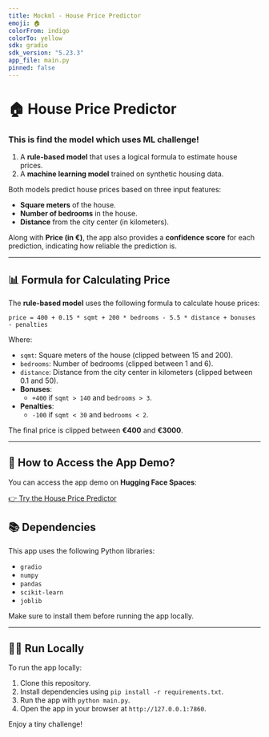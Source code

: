 ```yaml
---
title: Mockml - House Price Predictor
emoji: 🏠
colorFrom: indigo
colorTo: yellow
sdk: gradio
sdk_version: "5.23.3"
app_file: main.py
pinned: false
---
```

# 🏠 House Price Predictor

### This is **find the model which uses ML challenge!**
1. A **rule-based model** that uses a logical formula to estimate house prices.
2. A **machine learning model** trained on synthetic housing data.

Both models predict house prices based on three input features:
- **Square meters** of the house.
- **Number of bedrooms** in the house.
- **Distance** from the city center (in kilometers).

Along with **Price (in €)**, the app also provides a **confidence score** for each prediction, indicating how reliable the prediction is.

---

## 📊 Formula for Calculating Price

The **rule-based model** uses the following formula to calculate house prices:
```
price = 400 + 0.15 * sqmt + 200 * bedrooms - 5.5 * distance + bonuses - penalties
```

Where:
- `sqmt`: Square meters of the house (clipped between 15 and 200).
- `bedrooms`: Number of bedrooms (clipped between 1 and 6).
- `distance`: Distance from the city center in kilometers (clipped between 0.1 and 50).
- **Bonuses**: 
  - `+400` if `sqmt > 140` and `bedrooms > 3`.
- **Penalties**:
  - `-100` if `sqmt < 30` and `bedrooms < 2`.

The final price is clipped between **€400** and **€3000**.

---

## 🚀 How to Access the App Demo?

You can access the app demo on **Hugging Face Spaces**:

[👉 Try the House Price Predictor](https://huggingface.co/spaces/your-username/house-price-predictor)


## 📚 Dependencies

This app uses the following Python libraries:
- `gradio`
- `numpy`
- `pandas`
- `scikit-learn`
- `joblib`

Make sure to install them before running the app locally.

---

## 🧑‍💻 Run Locally

To run the app locally:
1. Clone this repository.
2. Install dependencies using `pip install -r requirements.txt`.
3. Run the app with `python main.py`.
4. Open the app in your browser at `http://127.0.0.1:7860`.

Enjoy a tiny challenge!
